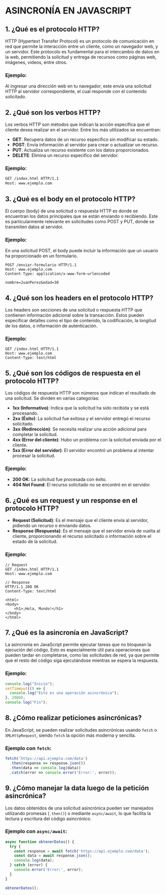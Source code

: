 
# ASINCRONÍA EN JAVASCRIPT

## 1. ¿Qué es el protocolo HTTP?

HTTP (Hypertext Transfer Protocol) es un protocolo de comunicación en red que permite la interacción entre un cliente, como un navegador web, y un servidor. Este protocolo es fundamental para el intercambio de datos en la web, permitiendo la solicitud y entrega de recursos como páginas web, imágenes, videos, entre otros.

### Ejemplo:
Al ingresar una dirección web en tu navegador, este envía una solicitud HTTP al servidor correspondiente, el cual responde con el contenido solicitado.

## 2. ¿Qué son los verbos HTTP?

Los verbos HTTP son métodos que indican la acción específica que el cliente desea realizar en el servidor. Entre los más utilizados se encuentran:

- **GET**: Recupera datos de un recurso específico sin modificar su estado.
- **POST**: Envía información al servidor para crear o actualizar un recurso.
- **PUT**: Actualiza un recurso existente con los datos proporcionados.
- **DELETE**: Elimina un recurso específico del servidor.

### Ejemplo:
```bash
GET /index.html HTTP/1.1
Host: www.ejemplo.com
```

## 3. ¿Qué es el body en el protocolo HTTP?

El cuerpo (body) de una solicitud o respuesta HTTP es donde se encuentran los datos principales que se están enviando o recibiendo. Este es particularmente relevante en solicitudes como POST y PUT, donde se transmiten datos al servidor.

### Ejemplo:
En una solicitud POST, el body puede incluir la información que un usuario ha proporcionado en un formulario.

```http
POST /enviar-formulario HTTP/1.1
Host: www.ejemplo.com
Content-Type: application/x-www-form-urlencoded

nombre=JuanPerez&edad=30
```

## 4. ¿Qué son los headers en el protocolo HTTP?

Los headers son secciones de una solicitud o respuesta HTTP que contienen información adicional sobre la transacción. Estos pueden especificar detalles como el tipo de contenido, la codificación, la longitud de los datos, o información de autenticación.

### Ejemplo:
```http
GET /index.html HTTP/1.1
Host: www.ejemplo.com
Content-Type: text/html
```

## 5. ¿Qué son los códigos de respuesta en el protocolo HTTP?

Los códigos de respuesta HTTP son números que indican el resultado de una solicitud. Se dividen en varias categorías:

- **1xx (Informativo)**: Indica que la solicitud ha sido recibida y se está procesando.
- **2xx (Éxito)**: La solicitud fue exitosa y el servidor entregó el recurso solicitado.
- **3xx (Redirección)**: Se necesita realizar una acción adicional para completar la solicitud.
- **4xx (Error del cliente)**: Hubo un problema con la solicitud enviada por el cliente.
- **5xx (Error del servidor)**: El servidor encontró un problema al intentar procesar la solicitud.

### Ejemplo:
- **200 OK**: La solicitud fue procesada con éxito.
- **404 Not Found**: El recurso solicitado no se encontró en el servidor.

## 6. ¿Qué es un request y un response en el protocolo HTTP?

- **Request (Solicitud)**: Es el mensaje que el cliente envía al servidor, pidiendo un recurso o enviando datos.
- **Response (Respuesta)**: Es el mensaje que el servidor envía de vuelta al cliente, proporcionando el recurso solicitado o información sobre el estado de la solicitud.

### Ejemplo:
```http
// Request
GET /index.html HTTP/1.1
Host: www.ejemplo.com

// Response
HTTP/1.1 200 OK
Content-Type: text/html

<html>
<body>
    <h1>¡Hola, Mundo!</h1>
</body>
</html>
```

## 7. ¿Qué es la asincronía en JavaScript?

La asincronía en JavaScript permite ejecutar tareas que no bloquean la ejecución del código. Esto es especialmente útil para operaciones que pueden tardar en completarse, como las solicitudes de red, ya que permite que el resto del código siga ejecutándose mientras se espera la respuesta.

### Ejemplo:
```javascript
console.log("Inicio");
setTimeout(() => {
  console.log("Esto es una operación asincrónica");
}, 2000);
console.log("Fin");
```

## 8. ¿Cómo realizar peticiones asincrónicas?

En JavaScript, se pueden realizar solicitudes asincrónicas usando `fetch` o `XMLHttpRequest`, siendo `fetch` la opción más moderna y sencilla.

### Ejemplo con `fetch`:
```javascript
fetch('https://api.ejemplo.com/data')
  .then(response => response.json())
  .then(data => console.log(data))
  .catch(error => console.error('Error:', error));
```

## 9. ¿Cómo manejar la data luego de la petición asincrónica?

Los datos obtenidos de una solicitud asincrónica pueden ser manejados utilizando promesas (`.then()`) o mediante `async/await`, lo que facilita la lectura y escritura del código asincrónico.

### Ejemplo con `async/await`:
```javascript
async function obtenerDatos() {
  try {
    const response = await fetch('https://api.ejemplo.com/data');
    const data = await response.json();
    console.log(data);
  } catch (error) {
    console.error('Error:', error);
  }
}

obtenerDatos();
```
